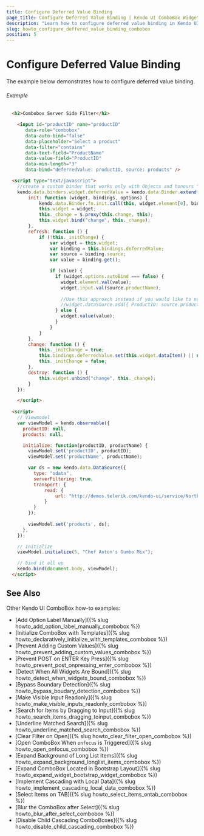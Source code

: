 ```yaml
---
title: Configure Deferred Value Binding
page_title: Configure Deferred Value Binding | Kendo UI ComboBox Widget
description: "Learn how to configure deferred value binding in Kendo UI ComboBox."
slug: howto_configure_deffered_value_binding_combobox
position: 5
---
```


# Configure Deferred Value Binding

The example below demonstrates how to configure deferred value binding.

###### Example

```html
  <h2>Combobox Server Side Filter</h2>

	<input id="productID" name="productID"
       data-role="combobox"
       data-auto-bind="false"
       data-placeholder="Select a product"
       data-filter="contains"
       data-text-field="ProductName"
       data-value-field="ProductID"
       data-min-length="3"
       data-bind="deferredValue: productID, source: products" />

  <script type="text/javascript">
    //create a custom binder that works only with Objects and honours "autoBind:false" state
    kendo.data.binders.widget.deferredValue = kendo.data.Binder.extend({
        init: function (widget, bindings, options) {
            kendo.data.Binder.fn.init.call(this, widget.element[0], bindings, options);
            this.widget = widget;
            this._change = $.proxy(this.change, this);
            this.widget.bind("change", this._change);
        },
        refresh: function () {
            if (!this._initChange) {
                var widget = this.widget;
                var binding = this.bindings.deferredValue;
                var source = binding.source;
                var value = binding.get();

                if (value) {
                  if (widget.options.autoBind === false) {
                    widget.element.val(value);
                    widget.input.val(source.productName);
                    
                    //Use this approach instead if you would like to not make request to server on OPEN
                    //widget.dataSource.add({ ProductID: source.productID, ProductName: source.productName });
                  } else {
                  	widget.value(value);
                  }
                }
            }
        },
        change: function () {
            this._initChange = true;
            this.bindings.deferredValue.set(this.widget.dataItem() || null);
            this._initChange = false;
        },
        destroy: function () {
            this.widget.unbind("change", this._change);
        }
    });

	</script>
  
  <script>
    // Viewmodel
    var viewModel = kendo.observable({
      productID: null,
      products: null,

      initialize: function(productID, productName) {
        viewModel.set('productID', productID);
        viewModel.set('productName', productName);

        var ds = new kendo.data.DataSource({
          type: "odata",
          serverFiltering: true,
          transport: {
              read: {
                  url: "http://demos.telerik.com/kendo-ui/service/Northwind.svc/Products",
              }
          }
        });
        
        viewModel.set('products', ds);
      },
    });

    // Initialize
    viewModel.initialize(5, "Chef Anton's Gumbo Mix");

    // bind it all up
    kendo.bind(document.body, viewModel);
  </script>
```

## See Also

Other Kendo UI ComboBox how-to examples:

* [Add Option Label Manually]({% slug howto_add_option_label_manually_combobox %})
* [Initialize ComboBox with Templates]({% slug howto_declaratively_initialize_with_templates_combobox %})
* [Prevent Adding Custom Values]({% slug howto_prevent_adding_custom_values_combobox %})
* [Prevent POST on ENTER Key Press]({% slug howto_prevent_post_onpressing_enter_combobox %})
* [Detect When All Widgets Are Bound]({% slug howto_detect_when_widgets_bound_combobox %})
* [Bypass Boundary Detection]({% slug howto_bypass_boudary_detection_combobox %})
* [Make Visible Input Readonly]({% slug howto_make_visible_inputs_readonly_combobox %})
* [Search for Items by Dragging to Input]({% slug howto_search_items_dragging_toinput_combobox %})
* [Underline Matched Search]({% slug howto_underline_matched_search_combobox %})
* [Clear Filter on Open]({% slug howto_clear_filter_open_combobox %})
* [Open ComboBox When `onfocus` is Triggered]({% slug howto_open_onfocus_combobox %})
* [Expand Background of Long List Items]({% slug howto_expand_background_longlist_items_combobox %})
* [Expand ComboBox Located in Bootstrap Layout]({% slug howto_expand_widget_bootstrap_widget_combobox %})
* [Implement Cascading with Local Data]({% slug howto_implement_cascading_local_data_combobox %})
* [Select Items on TAB]({% slug howto_select_items_ontab_combobox %})
* [Blur the ComboBox after Select]({% slug howto_blur_after_select_combobox %})
* [Disable Child Cascading ComboBoxes]({% slug howto_disable_child_cascading_combobox %})